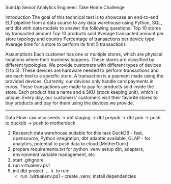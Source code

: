 SumUp Senior Analytics Engineer: Take Home Challenge

Introduction
The goal of this technical test is to showcase an end-to-end ELT pipeline from a
data source to any data warehouse using Python, SQL, and dbt with data models
to answer the following questions:
Top 10 stores by transacted amount
Top 10 products sold
Average transacted amount per store typology and country
Percentage of transactions per device type
Average time for a store to perform its first 5 transactions

Assumptions
Each customer has one or multiple stores, which are physical locations where
their business happens. These stores are classified by different typologies.
We provide customers with different types of devices (1 to 5). These devices
are hardware needed to perform transactions and are each tied to a specific
store.
A transaction is a payment made using the provided devices. Currently, our
devices only handle card payments in euros. These transactions are made to
pay for products sold inside the store. Each product has a name and a SKU
(stock keeping unit), which is unique.
Every day, our customers' customers visit their favorite stores to buy products
and pay for them using the devices we provide.

-----------------
Data Flow:
raw xlsx seeds -> dbt staging -> dbt prepub -> dbt pub -> push to duckdb -> push to motherduck

1. Research data warehouse suitable for this task
    DuckDB - fast, opensource, Python integration, dbt adapter available, OLAP - for analytics, potential to push data to cloud (MotherDuck)
2. prepare requirements.txt for python .venv setup
    dbt, adapters, environment variable management, etc
3. start .gitignore
4. run virtualenv.ps1
5. init dbt project
....
x. to run:
    * run .\virtualenv.ps1 - create .venv, install dependencies
